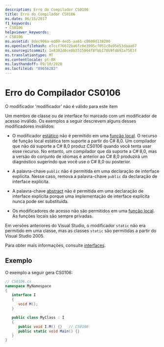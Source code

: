 ```yaml
---
description: Erro do Compilador CS0106
title: Erro do Compilador CS0106
ms.date: 06/15/2017
f1_keywords:
- CS0106
helpviewer_keywords:
- CS0106
ms.assetid: 8dec906a-ed69-4ed5-aa61-c8600d138200
ms.openlocfilehash: e7ccf76672ba6fc0e3995cf051c0a95e53daaa67
ms.sourcegitcommit: 1e8382d0ce8b5515864f8fbb178b9fd692a7503f
ms.translationtype: MT
ms.contentlocale: pt-BR
ms.lasthandoff: 09/10/2020
ms.locfileid: "89656282"
---
```

# <a name="compiler-error-cs0106"></a>Erro do Compilador CS0106

O modificador 'modificador' não é válido para este item

 Um membro de classe ou de interface foi marcado com um modificador de acesso inválido. Os exemplos a seguir descrevem alguns desses modificadores inválidos:

- O modificador [estático](../keywords/static.md) não é permitido em uma [função local](../../programming-guide/classes-and-structs/local-functions.md). O recurso de função local estática tem suporte a partir do C# 8,0. Um compilador que não dá suporte a C# 8,0 produz CS0106 quando você tenta usar esse recurso. No entanto, um compilador que dá suporte a C# 8,0, mas a versão do conjunto de idiomas é anterior ao C# 8,0 produzirá um diagnóstico sugerindo que você use o C# 8,0 ou posterior.

- A palavra-chave `public` não é permitida em uma declaração de interface explícita. Nesse caso, remova a palavra-chave `public` da declaração de interface explícita.

- A palavra-chave [abstract](../keywords/abstract.md) não é permitida em uma declaração de interface explícita porque uma implementação de interface explícita nunca pode ser substituída.

- Os modificadores de acesso não são permitidos em uma [função local](../../programming-guide/classes-and-structs/local-functions.md). As funções locais são sempre privadas.

 Em versões anteriores do Visual Studio, o modificador `static` não era permitido em uma classe, mas as classes `static` são permitidas a partir do Visual Studio 2005.

 Para obter mais informações, consulte [interfaces](../../programming-guide/interfaces/index.md).

## <a name="example"></a>Exemplo

 O exemplo a seguir gera CS0106:

```csharp
// CS0106.cs
namespace MyNamespace
{
   interface I
   {
      void M();
   }

   public class MyClass : I
   {
      public void I.M() {}   // CS0106
      public static void Main() {}
   }
}
```
